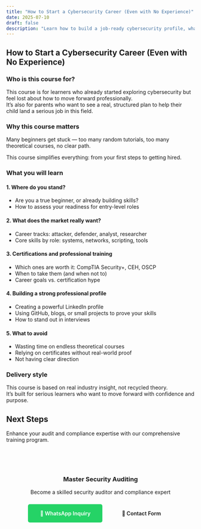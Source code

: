 ```yaml
---
title: "How to Start a Cybersecurity Career (Even with No Experience)"
date: 2025-07-10
draft: false
description: "Learn how to build a job-ready cybersecurity profile, what skills to focus on, which certifications actually matter, and how to get noticed by companies."
---
```


## How to Start a Cybersecurity Career (Even with No Experience)

### Who is this course for?

This course is for learners who already started exploring cybersecurity but feel lost about how to move forward professionally.  
It’s also for parents who want to see a real, structured plan to help their child land a serious job in this field.

### Why this course matters

Many beginners get stuck — too many random tutorials, too many theoretical courses, no clear path.

This course simplifies everything: from your first steps to getting hired.

### What you will learn

#### 1. Where do you stand?

- Are you a true beginner, or already building skills?  
- How to assess your readiness for entry-level roles

#### 2. What does the market really want?

- Career tracks: attacker, defender, analyst, researcher  
- Core skills by role: systems, networks, scripting, tools

#### 3. Certifications and professional training

- Which ones are worth it: CompTIA Security+, CEH, OSCP  
- When to take them (and when not to)  
- Career goals vs. certification hype

#### 4. Building a strong professional profile

- Creating a powerful LinkedIn profile  
- Using GitHub, blogs, or small projects to prove your skills  
- How to stand out in interviews

#### 5. What to avoid

- Wasting time on endless theoretical courses  
- Relying on certificates without real-world proof  
- Not having clear direction

### Delivery style

This course is based on real industry insight, not recycled theory.  
It’s built for serious learners who want to move forward with confidence and purpose.

## Next Steps

Enhance your audit and compliance expertise with our comprehensive training program.

<div style="text-align: center; margin: 2rem 0; padding: 2rem; background: var(--code-bg); border-radius: 10px;">
  <h3 style="color: var(--primary); margin-bottom: 1rem;">Master Security Auditing</h3>
  <p style="margin-bottom: 1.5rem;">Become a skilled security auditor and compliance expert</p>
  <a href="https://wa.me/60123456789?text=Hi,%20I'm%20interested%20in%20the%20Security%20Audit%20%26%20Compliance%20Training%20program.%20Can%20you%20provide%20more%20details?" 
     style="display: inline-block; background: #25D366; color: white; padding: 1rem 2rem; border-radius: 5px; text-decoration: none; font-weight: 600; margin-right: 1rem;">
    💬 WhatsApp Inquiry
  </a>
  <a href="/contact/" 
     style="display: inline-block; background: transparent; color: var(--primary); padding: 1rem 2rem; border-radius: 5px; text-decoration: none; font-weight: 600; border: 2px solid var(--primary);">
    📧 Contact Form
  </a>
</div>
